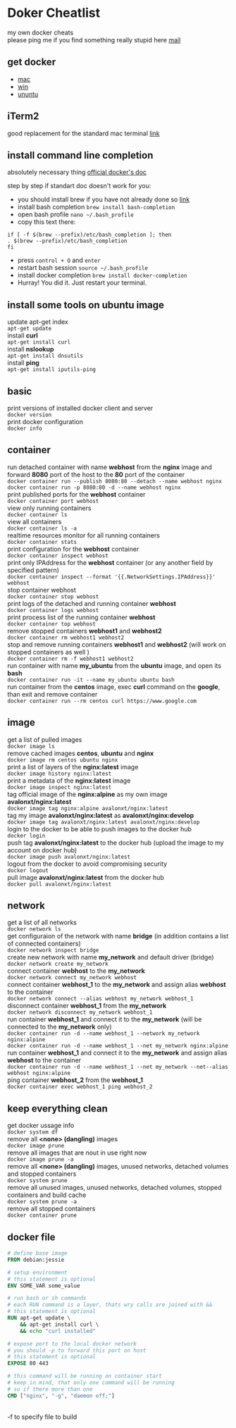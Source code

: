 # Doker Cheatlist
my own docker cheats <br>
please ping me if you find something really stupid here [mail](mailto:alan.dayne@gmail.com)

## get docker
* [mac](https://docs.docker.com/docker-for-mac/install/) 
* [win](https://docs.docker.com/docker-for-windows/install/) 
* [ununtu](https://docs.docker.com/install/linux/docker-ce/ubuntu/)

## iTerm2
good replacement for the standard mac terminal [link](https://www.iterm2.com/) <br>

## install command line completion
absolutely necessary thing [official docker's doc](https://docs.docker.com/compose/completion/) <br>

step by step if standart doc doesn't work for you: <br>
* you should install brew if you have not already done so [link](https://brew.sh)
* install bash completion `brew install bash-completion`
* open bash profile `nano ~/.bash_profile`
* copy this text there:
 ```
 if [ -f $(brew --prefix)/etc/bash_completion ]; then
 . $(brew --prefix)/etc/bash_completion
 fi
 ```
* press `control + O` and `enter`
* restart bash session `source ~/.bash_profile`
* install docker completion `brew install docker-completion`
* Hurray! You did it. Just restart your terminal.

## install some tools on ubuntu image
update apt-get index <br>
`apt-get update` <br>
install __curl__ <br>
`apt-get install curl` <br>
install __nslookup__ <br>
`apt-get install dnsutils` <br>
install __ping__ <br>
`apt-get install iputils-ping` <br>

## basic 
print versions of installed docker client and server <br>
`docker version` <br>
print docker configuration <br>
`docker info` <br>

## container
run detached container with name __webhost__ from the __nginx__ image and forward __8080__ port of the host to the __80__ port of the container <br>
`docker container run --publish 8080:80 --detach --name webhost nginx` <br>
`docker container run -p 8080:80 -d --name webhost nginx` <br>
print published ports for the __webhost__ container <br>
`docker container port webhost` <br>
view only running containers <br>
`docker container ls` <br>
view all containers <br>
`docker container ls -a` <br>
realtime resources monitor for all running containers <br>
`docker container stats` <br>
print configuration for the __webhost__ container <br>
`docker container inspect webhost` <br>
print only IPAddress for the __webhost__ container (or any another field by specified pattern) <br>
`docker container inspect --format '{{.NetworkSettings.IPAddress}}' webhost` <br>
stop container webhost <br>
`docker container stop webhost` <br>
print logs of the detached and running container __webhost__ <br>
`docker container logs webhost` <br>
print process list of the running container __webhost__ <br>
`docker container top webhost` <br>
remove stopped containers __webhost1__ and  __webhost2__<br>
`docker container rm webhost1 webhost2` <br>
stop and remove running containers __webhost1__ and  __webhost2__ (will work on stopped containers as well ) <br>
`docker container rm -f webhost1 webhost2` <br>
run container with name __my_ubuntu__ from the __ubuntu__ image, and open its __bash__ <br>
`docker container run -it --name my_ubuntu ubuntu bash` <br>
run container from the __centos__ image, exec __curl__ command on the __google__, than exit and remove container <br>
`docker container run --rm centos curl https://www.google.com` <br>

## image
get a list of pulled images <br>
`docker image ls` <br>
remove cached images __centos__, __ubuntu__ and __nginx__ <br>
`docker image rm centos ubuntu nginx` <br>
print a list of layers of the __nginx:latest__ image <br>
`docker image history nginx:latest` <br>
print a metadata of the __nginx:latest__ image <br>
`docker image inspect nginx:latest` <br>
tag official image of the __nginx:alpine__ as my own image __avalonxt/nginx:latest__ <br>
`docker image tag nginx:alpine avalonxt/nginx:latest` <br>
tag my image __avalonxt/nginx:latest__ as  __avalonxt/nginx:develop__ <br>
`docker image tag avalonxt/nginx:latest avalonxt/nginx:develop` <br>
login to the docker to be able to push images to the docker hub <br>
`docker login` <br>
push tag __avalonxt/nginx:latest__ to the docker hub (upload the image to my account on docker hub) <br>
`docker image push avalonxt/nginx:latest` <br>
logout from the docker to avoid compromising security <br>
`docker logout` <br>
pull image __avalonxt/nginx:latest__ from the docker hub <br>
`docker pull avalonxt/nginx:latest` <br>

## network
get a list of all networks <br>
`docker network ls` <br>
get configuraion of the network with name __bridge__ (in addition contains a list of connected containers) <br>
`docker network inspect bridge` <br>
create new network with name __my_network__ and default driver (bridge) <br>
`docker network create my_network` <br>
connect container __webhost__ to the __my_network__ <br>
`docker network connect my_network webhost` <br>
connect container __webhost_1__ to the __my_network__ and assign alias __webhost__ to the container <br>
`docker network connect --alias webhost my_network webhost_1` <br>
disconnect container __webhost_1__ from the __my_network__ <br>
`docker network disconnect my_network webhost_1` <br>
run container __webhost_1__ and connect it to the __my_network__ (will be connected to the __my_network__ only) <br>
`docker container run -d --name webhost_1 --network my_network nginx:alpine` <br>
`docker container run -d --name webhost_1 --net my_network nginx:alpine` <br>
run container __webhost_1__ and connect it to the __my_network__ and assign alias __webhost__ to the container <br>
`docker container run -d --name webhost_1 --net my_network --net--alias webhost nginx:alpine` <br>
ping container __webhost_2__ from the __webhost_1__ <br>
`docker container exec webhost_1 ping webhost_2` <br>

## keep everything clean

get docker ussage info <br>
`docker system df` <br>
remove all __\<none\> (dangling)__ images <br>
`docker image prune` <br>
remove all images that are nout in use right now<br>
`docker image prune -a` <br>
remove all __\<none\> (dangling)__ images, unused networks, detached volumes and stopped containers <br>
`docker system prune` <br>
remove all unused images, unused networks, detached volumes, stopped containers and build cache<br>
`docker system prune -a` <br>
remove all stopped containers <br>
`docker container prune` <br>

## docker file 

``` dockerfile
# define base image
FROM debian:jessie 

# setup environment
# this statement is optional
ENV SOME_VAR some_value

# run bash or sh commands 
# each RUN command is a layer, thats wry calls are joined with &&
# this statement is optional
RUN apt-get update \
    && apt-get install curl \
    && echo "curl installed"

# expose port to the local docker network
# you should -p to forward this port on host
# this statement is optional
EXPOSE 80 443

# this command will be running on container start
# keep in mind, that only one command will be running
# so if there more than one 
CMD ["nginx", "-g", "daemon off;"]

```
<br>
-f to specify file to build 
